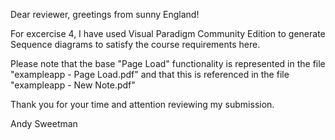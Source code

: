 Dear reviewer, greetings from sunny England!

For excercise 4, I have used Visual Paradigm Community Edition to generate Sequence diagrams to satisfy the course requirements here.

Please note that the base "Page Load" functionality is represented in the file "exampleapp - Page Load.pdf" and that this is referenced in the file "exampleapp - New Note.pdf"

Thank you for your time and attention reviewing my submission.

Andy Sweetman